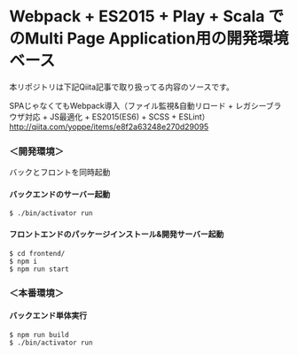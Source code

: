 # Webpack + ES2015 + Play + Scala でのMulti Page Application用の開発環境ベース

本リポジトリは下記Qiita記事で取り扱ってる内容のソースです。

SPAじゃなくてもWebpack導入（ファイル監視&自動リロード + レガシーブラウザ対応 + JS最適化 + ES2015(ES6) + SCSS + ESLint）
http://qiita.com/yoppe/items/e8f2a63248e270d29095


### ＜開発環境＞

バックとフロントを同時起動

#### バックエンドのサーバー起動

```
$ ./bin/activator run
```

#### フロントエンドのパッケージインストール&開発サーバー起動

```
$ cd frontend/
$ npm i
$ npm run start
```

### ＜本番環境＞

#### バックエンド単体実行

```
$ npm run build
$ ./bin/activator run
```
